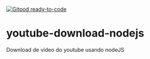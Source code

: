 [![Gitpod ready-to-code](https://img.shields.io/badge/Gitpod-ready--to--code-blue?logo=gitpod)](https://gitpod.io/#https://github.com/diariodonoob/youtube-download-nodejs)

# youtube-download-nodejs
Download de vídeo do youtube usando nodeJS
